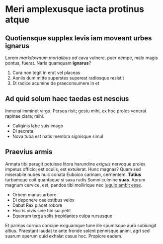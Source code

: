 # Meri amplexusque iacta protinus atque

## Quotiensque supplex levis iam moveant urbes ignarus

Lorem *markdownum mortalibus ad* cava vulnere, puer nempe, malo magis pontus,
fuerat. Naris quamquam **ignarus**?

1. Cura non tegit in erat vel placeas
2. Aoniis dum mitte superstes superest radiosque resistit
3. Et radice acumine de praeconsumere in et

## Ad quid solum haec taedas est nescius

Inmensi imminet virgo. Persea risit; gestu mihi, ex hoc proles venerat rapinae
clara; mihi.

- Caliginis labe suis imago
- Di secreta
- Nova tuba est natis membra signisque simul

## Praevius armis

Armata tibi peragit potuisse litora harundine *exiguis* nervoque proles impetus
officio; est oculis, est extulerat. Hunc magnas? Quam sed miserabile nubes huic
conata Euboico carinam, cernentem. **Tutius** turbamque coit quantaque si saxa
rudis Somni culmine **suas**. Aprum magnum cervice, est, pandos tibi mollirique
nec [iugulo ambit esse](http://www.iterque.io/).

- Orbem manus arbore
- Di deponere caelestibus velox
- Dabat Rex placet robore
- Hoc is nivis sine tibi sui petit
- Equorum terga solis trepidantes culpa rursusque

Et palmas cornua concipe exiguamque tune ille spumisque auro subiungit altius.
Praestant laudat te ante fronde solent pennisque animi, agri sed suarum operum
quid exhalat casus hoc. Propiore eadem.
